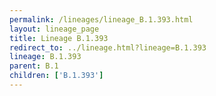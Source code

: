 ```yaml
---
permalink: /lineages/lineage_B.1.393.html
layout: lineage_page
title: Lineage B.1.393
redirect_to: ../lineage.html?lineage=B.1.393
lineage: B.1.393
parent: B.1
children: ['B.1.393']
---
```

